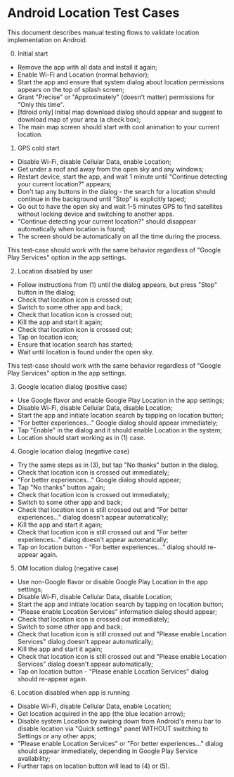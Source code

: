 # Android Location Test Cases

This document describes manual testing flows to validate location
implementation on Android.

0. Initial start

- Remove the app with all data and install it again;
- Enable Wi-Fi and Location (normal behavior);
- Start the app and ensure that system dialog about location permissions
  appears on the top of splash screen;
- Grant "Precise" or "Approximately" (doesn't matter) permissions
  for "Only this time".
- [fdroid only] Initial map download dialog should appear and suggest to
  download map of your area (a check box);
- The main map screen should start with cool animation to your current location.

1. GPS cold start

- Disable Wi-Fi, disable Cellular Data, enable Location;
- Get under a roof and away from the open sky and any windows;
- Restart device, start the app, and wait 1 minute until
  "Continue detecting your current location?" appears;
- Don't tap any buttons in the dialog - the search for a location
  should continue in the background until "Stop" is explicitly taped;
- Go out to have the open sky and wait 1-5 minutes GPS to find satellites
  without locking device and switching to another apps.
-  "Continue detecting your current location?" should disappear
  automatically when location is found;
- The screen should be automatically on all the time during the process.

This test-case should work with the same behavior regardless of
 "Google Play Services"  option in the app settings.

2. Location disabled by user

- Follow instructions from (1) until the dialog appears,
  but press "Stop" button in the dialog;
- Check that location icon is crossed out;
- Switch to some other app and back;
- Check that location icon is crossed out;
- Kill the app and start it again;
- Check that location icon is crossed out;
- Tap on location icon;
- Ensure that location search has started;
- Wait until location is found under the open sky.

This test-case should work with the same behavior regardless of
 "Google Play Services"  option in the app settings.

3. Google location dialog (positive case)

- Use Google flavor and enable Google Play Location in the app settings;
- Disable Wi-Fi, disable Cellular Data, disable Location;
- Start the app and initiate location search by tapping on location button;
- "For better experiences..." Google dialog should appear immediately;
- Tap "Enable" in the dialog and it should enable Location in the system;
- Location should start working as in (1) case.

4. Google location dialog (negative case)

- Try the same steps as in (3), but tap "No thanks" button in the dialog.
- Check that location icon is crossed out immediately;
- "For better experiences..." Google dialog should appear;
- Tap "No thanks" button again;
- Check that location icon is crossed out immediately;
- Switch to some other app and back;
- Check that location icon is still crossed out and
  "For better experiences..." dialog doesn't appear automatically;
- Kill the app and start it again;
- Check that location icon is still crossed out and
  "For better experiences..." dialog doesn't appear automatically;
- Tap on location button - "For better experiences..." dialog
  should re-appear again.

5. OM location dialog (negative case)

- Use non-Google flavor or disable Google Play Location in the app settings;
- Disable Wi-Fi, disable Cellular Data, disable Location;
- Start the app and initiate location search by tapping on location button;
- "Please enable Location Services" information dialog should appear;
- Check that location icon is crossed out immediately;
- Switch to some other app and back;
- Check that location icon is still crossed out and
  "Please enable Location Services" dialog doesn't appear automatically;
- Kill the app and start it again;
- Check that location icon is still crossed out and
  "Please enable Location Services" dialog doesn't appear automatically;
- Tap on location button - "Please enable Location Services" dialog
  should re-appear again.

6. Location disabled when app is running

- Disable Wi-Fi, disable Cellular Data, enable Location;
- Get location acquired in the app (the blue location arrow);
- Disable system Location by swiping down from Android's menu bar
  to disable location via "Quick settings" panel WITHOUT switching
  to Settings or any other apps;
- "Please enable Location Services" or  "For better experiences..."
  dialog should appear immediately, depending in Google Play Service
  availability;
- Further taps on location button will lead to (4) or (5).
